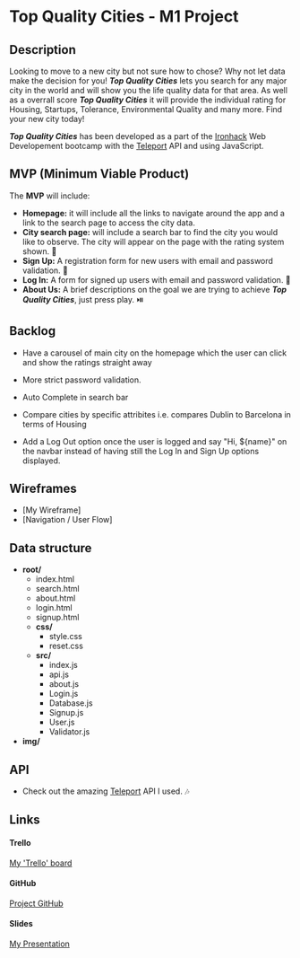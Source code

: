 # Top Quality Cities - M1 Project

## Description

Looking to move to a new city but not sure how to chose? Why not let data make the decision for you! **_Top Quality Cities_** lets you search for any major city in the world and will show you the life quality data for that area. As well as a overrall score **_Top Quality Cities_** it will provide the individual rating for Housing, Startups, Tolerance, Environmental Quality and many more. Find your new city today!

**_Top Quality Cities_** has been developed as a part of the [Ironhack](https://www.ironhack.com/es/desarrollo-web/barcelona?utm_source=google-sea&utm_medium=cpc&utm_campaign=BCN_app_campus_brand_GA_ES&utm_term={keywords}&gclid=Cj0KCQjwo6D4BRDgARIsAA6uN19LKsx0pvTH-iUz-RfrGakzau9RGdhJaixWuX32X92njICzz66RYbAaAncuEALw_wcB) Web Developement bootcamp with the [Teleport](https://developers.teleport.org/api/) API and using JavaScript.
​

## MVP (Minimum Viable Product)

The **MVP** will include:
​

- **Homepage:** it will include all the links to navigate around the app and a link to the search page to access the city data.
- **City search page:** will include a search bar to find the city you would like to observe. The city will appear on the page with the rating system shown. :twisted_rightwards_arrows:
- **Sign Up:** A registration form for new users with email and password validation. :wave:
- **Log In:** A form for signed up users with email and password validation. :key:
- **About Us:** A brief descriptions on the goal we are trying to achieve **_Top Quality Cities_**, just press play. :play_or_pause_button:
  ​

## Backlog

- Have a carousel of main city on the homepage which the user can click and show the ratings straight away

- More strict password validation.

- Auto Complete in search bar

- Compare cities by specific attribites i.e. compares Dublin to Barcelona in terms of Housing

- Add a Log Out option once the user is logged and say "Hi, \${name}" on the navbar instead of having still the Log In and Sign Up options displayed.

## Wireframes

- [My Wireframe]
- [Navigation / User Flow]
  ​

## Data structure

- **root/**
  - index.html
  - search.html
  - about.html
  - login.html
  - signup.html
  - **css/**
    - style.css
    - reset.css
  - **src/**
    - index.js
    - api.js
    - about.js
    - Login.js
    - Database.js
    - Signup.js
    - User.js
    - Validator.js
- **img/**
  ​

## API

- Check out the amazing [Teleport](https://developers.teleport.org/api/) API I used. :notes:
  ​

## Links

#### Trello

[My 'Trello' board](https://trello.com/b/0xQkmBoo/top-quality-cities)
​

#### GitHub

[Project GitHub]()

#### Slides

[My Presentation](https://docs.google.com/presentation/d/1-5E9mCKidtO0VBnJrPpNCKp5xiTDRFCamXkObuHqRHk/edit?usp=sharing)
